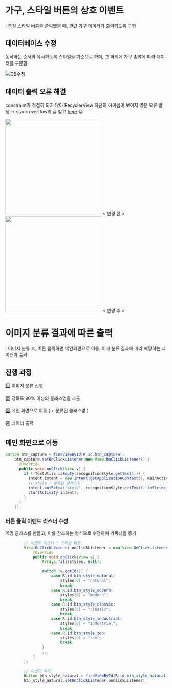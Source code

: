 # 가구, 스타일 버튼의 상호 이벤트
: 특정 스타일 버튼을 클릭했을 때, 관련 가구 데이터가 출력되도록 구현

## 데이터베이스 수정
동작하는 순서와 유사하도록 스타일을 기준으로 하며, 그 하위에 가구 종류에 따라 데이터를 구분함

![DB수정](https://user-images.githubusercontent.com/47620950/141795726-d6153764-b679-4983-90cf-c92c3071e927.PNG)

## 데이터 출력 오류 해결
constraint가 적절히 되지 않아 RecyclerView 하단의 아이템이 보이지 않은 오류 발생 →  stack overflow의 글 참고 [here](https://stackoverflow.com/questions/51342917/last-item-in-recyclerview-is-cut-off) 😀

<img src="https://user-images.githubusercontent.com/47620950/141802543-c7395e51-ddbc-4a9e-a1cf-6782183ccb9d.jpg" width=300> < 변경 전 > <img src="https://user-images.githubusercontent.com/47620950/141802787-d6c72525-b562-43ff-97e3-68b86f96113d.jpg" width=300> < 변경 후 >

# 이미지 분류 결과에 따른 출력
: 이미지 분류 후, 버튼 클릭하면 메인화면으로 이동. 이때 분류 결과에 따라 해당하는 데이터가 출력

## 진행 과정
1️⃣ 이미지 분류 진행

2️⃣ 정확도 90% 이상의 클래스명을 추출

3️⃣ 메인 화면으로 이동 ( + 분류된 클래스명 )

4️⃣ 데이터 출력

## 메인 화면으로 이동
```java
Button btn_capture = findViewById(R.id.btn_capture);
    btn_capture.setOnClickListener(new View.OnClickListener() {
      @Override
      public void onClick(View v) {
        if (!TextUtils.isEmpty(recognitionStyle.getText())) {
          Intent intent = new Intent(getApplicationContext(), MainActivity.class);
          // style : 분류된 클래스명
          intent.putExtra("style", recognitionStyle.getText().toString());
          startActivity(intent);
        }
      }
    });
```

### 버튼 클릭 이벤트 리스너 수정
익명 클래스를 만들고, 이를 참조하는 형식으로 수정하여 가독성을 증가

```java
        // 이벤트 리스너 : 스타일 버튼
        View.OnClickListener onClickListener = new View.OnClickListener() {
            @Override
            public void onClick(View v) {
                Arrays.fill(styles, null);

                switch (v.getId()) {
                    case R.id.btn_style_natural:
                        styles[0] = "natural";
                        break;
                    case R.id.btn_style_modern:
                        styles[0] = "modern";
                        break;
                    case R.id.btn_style_classic:
                        styles[0] = "classic";
                        break;
                    case R.id.btn_style_industrial:
                        styles[0] = "industrial";
                        break;
                    case R.id.btn_style_zen:
                        styles[0] = "zen";
                        break;
                }
                ...
            }
        };

        // 이벤트 처리
        Button btn_style_natural = findViewById(R.id.btn_style_natural);
        btn_style_natural.setOnClickListener(onClickListener);
```
